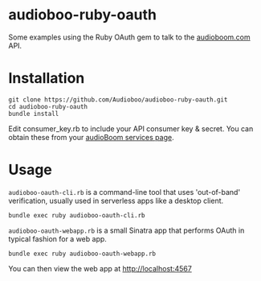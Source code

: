 audioboo-ruby-oauth
===================

Some examples using the Ruby OAuth gem to talk to the [audioboom.com](http://audioboom.com) API.

Installation
============

```
git clone https://github.com/Audioboo/audioboo-ruby-oauth.git
cd audioboo-ruby-oauth
bundle install
```

Edit consumer_key.rb to include your API consumer key & secret.  You can obtain these from your [audioBoom services page](https://audioboom.com/account/services).

Usage
=====

`audioboo-oauth-cli.rb` is a command-line tool that uses 'out-of-band' verification, usually used in serverless apps like a desktop client.

```
bundle exec ruby audioboo-oauth-cli.rb
```


`audioboo-oauth-webapp.rb` is a small Sinatra app that performs OAuth in typical fashion for a web app.

```
bundle exec ruby audioboo-oauth-webapp.rb
```

You can then view the web app at [http://localhost:4567](http://localhost:4567)
